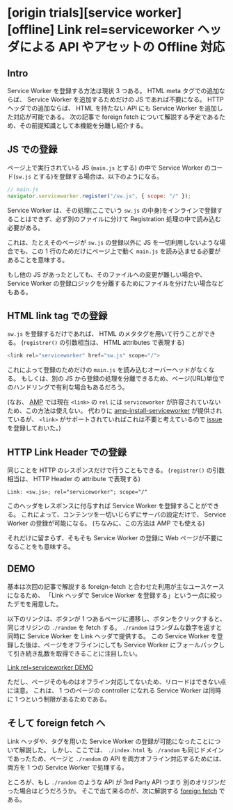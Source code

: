 # [origin trials][service worker][offline] Link rel=serviceworker ヘッダによる API やアセットの Offline 対応

## Intro

Service Worker を登録する方法は現状 3 つある。
HTML meta タグでの追加ならば、 Service Worker を追加するためだけの JS であれば不要になる。
HTTP ヘッダでの追加ならば、 HTML を持たない API にも Service Worker を追加した対応が可能である。
次の記事で foreign fetch について解説する予定であるため、その前提知識として本機能を分離し紹介する。


## JS での登録

ページ上で実行されている JS (`main.js` とする) の中で Service Worker のコード(`sw.js` とする)を登録する場合は、以下のようになる。


```js
// main.js
navigator.serviceworker.register("/sw.js", { scope: "/" });
```

Service Worker は、その処理(ここでいう `sw.js` の中身)をインラインで登録することはできず、必ず別のファイルに分けて Registration 処理の中で読み込む必要がある。

これは、たとえそのページが `sw.js` の登録以外に JS を一切利用しないような場合でも、この 1 行のためだけにページ上で動く `main.js` を読み込ませる必要があることを意味する。

もし他の JS があったとしても、そのファイルへの変更が難しい場合や、 Service Worker の登録ロジックを分離するためにファイルを分けたい場合などもある。


## HTML link tag での登録

`sw.js` を登録するだけであれば、 HTML のメタタグを用いて行うことができる。
(`registrer()` の引数相当は、 HTML attributes で表現する)


```js
<link rel="serviceworker" href="sw.js" scope="/">
```

これによって登録のためだけの `main.js` を読み込むオーバーヘッドがなくなる。
もしくは、別の JS から登録の処理を分離できるため、ページ(URL)単位でのハンドリングで有利な場合もあるだろう。

(なお、 [AMP](https://blog.jxck.io/entries/2016-02-01/amp-html.html) では現在 `<link>` の `rel` には `serviceworker` が許容されていないため、この方法は使えない。
代わりに [amp-install-serviceworker](https://www.ampproject.org/docs/reference/components/amp-install-serviceworker) が提供されているが、 `<link>` がサポートされていればこれは不要と考えているので [issue](https://github.com/ampproject/amphtml/issues/6601) を登録しておいた。)


## HTTP Link Header での登録

同じことを HTTP のレスポンスだけで行うこともできる。
(`registrer()` の引数相当は、 HTTP Header の attribute で表現する)

```
Link: <sw.js>; rel="serviceworker"; scope="/"
```

このヘッダをレスポンスに付与すれば Service Worker を登録することができる。
これによって、コンテンツを一切いじらずにサーバの設定だけで、 Service Worker の登録が可能になる。
(ちなみに、この方法は AMP でも使える)

それだけに留まらず、そもそも Service Worker の登録に Web ページが不要になることをも意味する。


## DEMO

基本は次回の記事で解説する foreign-fetch と合わせた利用が主なユースケースになるため、 「Link ヘッダで Service Worker を登録する」という一点に絞ったデモを用意した。

以下のリンクは、ボタンが 1 つあるページに遷移し、ボタンをクリックすると、同じオリジンの `./random` を fetch する。 `./random` はランダムな数字を返すと同時に Service Worker を Link ヘッダで提供する。
この Service Worker を登録した後は、ページをオフラインにしても Service Worker にフォールバックして引き続き乱数を取得できることに注目したい。

[Link rel=serviceworker DEMO](https://labs.jxck.io/service-worker/link-rel-service-worker/)

ただし、ページそのものはオフライン対応してないため、リロードはできない点に注意。
これは、 1 つのページの controller になれる Service Worker は同時に 1 つという制限があるためである。


## そして foreign fetch へ

Link ヘッダや、タグを用いた Service Worker の登録が可能になったことについて解説した。
しかし、ここでは、 `./index.html` も `./random` も同じドメインであったため、ページと `./random` の API を両方オフライン対応するためには、両方を 1 つの Service Worker で処理する。

ところが、もし `./random` のような API が 3rd Party API つまり 別のオリジンだった場合はどうだろうか。
そこで出て来るのが、次に解説する [foreign fetch](/entries/2016-12-12/foreign-fetch.html) である。
